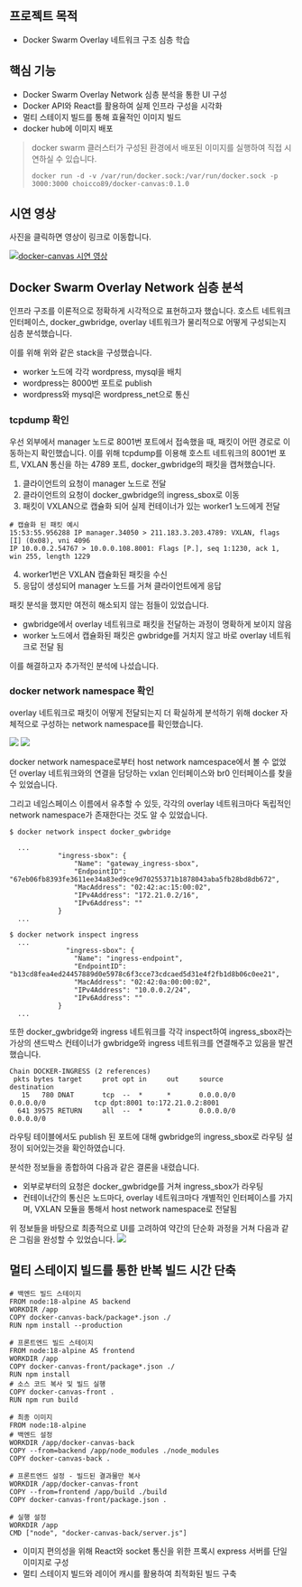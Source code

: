 ## 프로젝트 목적
- Docker Swarm Overlay 네트워크 구조 심층 학습

## 핵심 기능
- Docker Swarm Overlay Network 심층 분석을 통한 UI 구성
- Docker API와 React를 활용하여 실제 인프라 구성을 시각화
- 멀티 스테이지 빌드를 통해 효율적인 이미지 빌드
- docker hub에 이미지 배포
 
> docker swarm 클러스터가 구성된 환경에서 배포된 이미지를 실행하여 직접 시연하실 수 있습니다.
> 
> `docker run -d -v /var/run/docker.sock:/var/run/docker.sock -p 3000:3000 choicco89/docker-canvas:0.1.0`

## 시연 영상
사진을 클릭하면 영상이 링크로 이동합니다.

[![docker-canvas 시연 영상](http://img.youtube.com/vi/Ekjn1hyIAfM/0.jpg)](https://www.youtube.com/watch?v=Ekjn1hyIAfM) 



## Docker Swarm Overlay Network 심층 분석

인프라 구조를 이론적으로 정확하게 시각적으로 표현하고자 했습니다.
호스트 네트워크 인터페이스, docker_gwbridge, overlay 네트워크가 물리적으로 어떻게 구성되는지 심층 분석했습니다.

이를 위해 위와 같은 stack을 구성했습니다.
- worker 노드에 각각 wordpress, mysql을 배치
- wordpress는 8000번 포트로 publish
- wordpress와 mysql은 wordpress_net으로 통신


### tcpdump 확인
우선 외부에서 manager 노드로 8001번 포트에서 접속했을 때, 패킷이 어떤 경로로 이동하는지 확인했습니다.
이를 위해 tcpdump를 이용해 호스트 네트워크의 8001번 포트, VXLAN 통신을 하는 4789 포트, docker_gwbridge의 패킷을 캡쳐했습니다.

1. 클라이언트의 요청이 manager 노드로 전달
2. 클라이언트의 요청이 docker_gwbridge의 ingress_sbox로 이동
3. 패킷이 VXLAN으로 캡슐화 되어 실제 컨테이너가 있는 worker1 노드에게 전달
  ```
  # 캡슐화 된 패킷 예시
  15:53:55.956288 IP manager.34050 > 211.183.3.203.4789: VXLAN, flags [I] (0x08), vni 4096
IP 10.0.0.2.54767 > 10.0.0.108.8001: Flags [P.], seq 1:1230, ack 1, win 255, length 1229
  ```
4. worker1번은 VXLAN 캡슐화된 패킷을 수신
5. 응답이 생성되어 manager 노드를 거쳐 클라이언트에게 응답

패킷 분석을 했지만 여전히 해소되지 않는 점들이 있었습니다.
- gwbridge에서 overlay 네트워크로 패킷을 전달하는 과정이 명확하게 보이지 않음
- worker 노드에서 캡슐화된 패킷은 gwbridge를 거치지 않고 바로 overlay 네트워크로 전달 됨

이를 해결하고자 추가적인 분석에 나섰습니다.


### docker network namespace 확인
overlay 네트워크로 패킷이 어떻게 전달되는지 더 확실하게 분석하기 위해 docker 자체적으로 구성하는 network namespace를 확인했습니다.

![](https://velog.velcdn.com/images/just/post/8528b345-226f-4b83-9720-1f79c7f82b17/image.png)
![](https://velog.velcdn.com/images/just/post/91ed4e0f-fd5c-4fc6-b3a7-6a764e6a8c69/image.png)

docker network namespace로부터 host network namcespace에서 볼 수 없었던 overlay 네트워크와의 연결을 담당하는 vxlan 인터페이스와 br0 인터페이스를 찾을 수 있었습니다.

그리고 네임스페이스 이름에서 유추할 수 있듯, 각각의 overlay 네트워크마다 독립적인 network namespace가 존재한다는 것도 알 수 있었습니다.

```
$ docker network inspect docker_gwbridge
  
  ...
            "ingress-sbox": {
                "Name": "gateway_ingress-sbox",
                "EndpointID": "67eb06fb8393fe3611ee34a83ed9ce9d70255371b1878043aba5fb28bd8db672",
                "MacAddress": "02:42:ac:15:00:02",
                "IPv4Address": "172.21.0.2/16",
                "IPv6Address": ""
            }
  ...
  
$ docker network inspect ingress
  ...
              "ingress-sbox": {
                "Name": "ingress-endpoint",
                "EndpointID": "b13cd8fea4ed24457889d0e5978c6f3cce73cdcaed5d31e4f2fb1d8b06c0ee21",
                "MacAddress": "02:42:0a:00:00:02",
                "IPv4Address": "10.0.0.2/24",
                "IPv6Address": ""
            }
  ...
```
또한 docker_gwbridge와 ingress 네트워크를 각각 inspect하여 ingress_sbox라는 가상의 샌드박스 컨테이너가 gwbridge와 ingress 네트워크를 연결해주고 있음을 발견했습니다.

```
Chain DOCKER-INGRESS (2 references)
 pkts bytes target     prot opt in     out     source               destination
   15   780 DNAT       tcp  --  *      *       0.0.0.0/0            0.0.0.0/0            tcp dpt:8001 to:172.21.0.2:8001
  641 39575 RETURN     all  --  *      *       0.0.0.0/0            0.0.0.0/0
```
라우팅 테이블에서도 publish 된 포트에 대해 gwbridge의 ingress_sbox로 라우팅 설정이 되어있는것을 확인하였습니다.

분석한 정보들을 종합하여 다음과 같은 결론을 내렸습니다.
- 외부로부터의 요청은 docker_gwbridge를 거쳐 ingress_sbox가 라우팅
- 컨테이너간의 통신은 노드마다, overlay 네트워크마다 개별적인 인터페이스를 가지며, VXLAN 모듈을 통해서 host network namespace로 전달됨

위 정보들을 바탕으로 최종적으로 UI를 고려하여 약간의 단순화 과정을 거쳐 다음과 같은 그림을 완성할 수 있었습니다.
![](https://velog.velcdn.com/images/just/post/aa57eb66-3b82-4bd3-93e6-d6c4598642ad/image.png)



## 멀티 스테이지 빌드를 통한 반복 빌드 시간 단축
```
# 백엔드 빌드 스테이지
FROM node:18-alpine AS backend
WORKDIR /app
COPY docker-canvas-back/package*.json ./
RUN npm install --production

# 프론트엔드 빌드 스테이지
FROM node:18-alpine AS frontend
WORKDIR /app
COPY docker-canvas-front/package*.json ./
RUN npm install
# 소스 코드 복사 및 빌드 실행
COPY docker-canvas-front .
RUN npm run build

# 최종 이미지
FROM node:18-alpine
# 백엔드 설정
WORKDIR /app/docker-canvas-back
COPY --from=backend /app/node_modules ./node_modules
COPY docker-canvas-back .

# 프론트엔드 설정 - 빌드된 결과물만 복사
WORKDIR /app/docker-canvas-front
COPY --from=frontend /app/build ./build
COPY docker-canvas-front/package.json .

# 실행 설정
WORKDIR /app
CMD ["node", "docker-canvas-back/server.js"]
```
- 이미지 편의성을 위해 React와 socket 통신을 위한 프록시 express 서버를 단일 이미지로 구성
- 멀티 스테이지 빌드와 레이어 캐시를 활용하여 최적화된 빌드 구축
